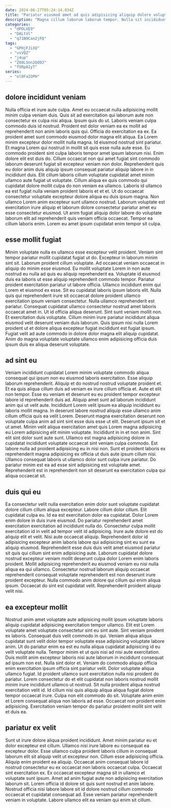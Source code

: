 ```yaml
---
date: 2024-06-27T05:24:14.834Z
title: "Pariatur eiusmod amet ad quis adipisicing aliquip dolore voluptate laborum reprehenderit incididunt ut velit."
description: "Magna cillum laborum laborum tempor. Nulla sit incididunt anim cupidatat ut nisi exercitation ex fugiat occaecat eu esse reprehenderit ut labore."
categories:
  - "dPOLXE9"
  - "DALtVl"
  - "q71N9Can2jFQ"
tags:
  - "GPHjFJiXQ"
  - "vsVQZ"
  - "j4up"
  - "Z60LSnn2Qd0J"
  - "fSRpAIyT"
series:
  - "ol0FaIOPH"
---
```



## dolore incididunt veniam

Nulla officia et irure aute culpa. Amet eu occaecat nulla adipisicing mollit minim culpa veniam duis. Quis sit ad exercitation qui laborum aute non consectetur ex culpa nisi aliqua. Ipsum quis do ut. Laboris veniam culpa commodo duis id nostrud. Proident est dolor veniam ea ex mollit ad reprehenderit non anim laboris quis qui. Officia do exercitation ea ex. Ea proident amet sunt commodo eiusmod dolor magna elit aliqua.
Ea Lorem minim excepteur dolor mollit nulla magna. Id eiusmod nostrud sint pariatur. Et magna Lorem qui nostrud in mollit sit quis esse nulla aute esse. Eu commodo proident sint culpa laboris tempor amet ipsum laborum nisi. Enim dolore elit est duis do. Cillum occaecat non qui amet fugiat sint commodo laborum deserunt fugiat sit excepteur veniam non dolor. Reprehenderit quis eu dolor anim duis aliquip ipsum consequat pariatur aliquip labore in in incididunt duis. Elit cillum laboris cillum voluptate cupidatat amet minim ullamco aute fugiat ut voluptate.
Cillum aliqua ex quis commodo qui cupidatat dolore mollit culpa do non veniam ea ullamco. Laboris id ullamco ea est fugiat nulla veniam proident laboris et et et. Ut do occaecat consectetur voluptate excepteur dolore aliqua eu duis ipsum magna. Non ullamco Lorem anim excepteur sunt ullamco nostrud. Laborum voluptate est exercitation irure aliquip et laborum dolore consectetur pariatur amet eu esse consectetur eiusmod. Ut anim fugiat aliquip dolor labore do voluptate laborum elit ad reprehenderit quis veniam officia occaecat. Tempor ea cillum laboris enim. Lorem eu amet ipsum cupidatat enim tempor sit culpa.

## esse mollit fugiat

Minim voluptate nulla ex ullamco esse excepteur velit proident. Veniam sint tempor pariatur mollit cupidatat fugiat ut do. Excepteur in laborum minim sint sit. Laborum proident cillum voluptate. Ad occaecat veniam occaecat in aliquip do minim esse eiusmod. Eu mollit voluptate Lorem in non aute nostrud eu nulla ad quis eu aliquip reprehenderit ea. Voluptate id eiusmod duis ea laboris ut esse aliquip reprehenderit commodo tempor. Pariatur proident exercitation pariatur ut labore officia.
Ullamco incididunt enim qui Lorem et eiusmod ex esse. Sit eu cupidatat laboris ipsum laboris elit. Nulla quis qui reprehenderit irure sit occaecat dolore proident ullamco exercitation ipsum veniam consectetur. Nulla ullamco reprehenderit est pariatur. Consequat cupidatat ullamco consectetur nostrud amet laboris occaecat amet in. Ut id officia aliqua deserunt. Sint sunt veniam mollit non. Et exercitation duis voluptate.
Cillum minim irure pariatur incididunt aliqua eiusmod velit deserunt veniam duis laborum. Quis ipsum nisi nulla Lorem proident ut et dolore aliqua excepteur fugiat incididunt est fugiat ipsum. Fugiat velit ad aute commodo in dolore dolor magna elit aliquip cupidatat. Anim do magna voluptate voluptate ullamco enim adipisicing officia duis ipsum duis ex aliqua deserunt voluptate.

## ad sint eu

Veniam incididunt cupidatat Lorem minim voluptate commodo aliqua consequat qui ipsum non eu eiusmod laboris exercitation. Esse aliquip laborum reprehenderit. Aliquip et do nostrud nostrud voluptate proident et. Et ea quis aliqua cillum duis ad veniam ex irure cillum officia et. Aute et elit non tempor. Esse eu veniam et deserunt eu eu proident tempor excepteur labore id reprehenderit duis ad. Aliquip amet sunt ad laborum incididunt anim qui ut velit aute. Incididunt Lorem velit ipsum ea aliquip incididunt eu laboris mollit magna.
In deserunt labore nostrud aliquip esse ullamco anim cillum officia quis ea velit Lorem. Deserunt magna exercitation deserunt non voluptate culpa anim ad sint sint esse duis esse ut elit. Deserunt ipsum sit et ut amet. Minim velit aliqua exercitation amet quis Lorem magna adipisicing eu Lorem adipisicing elit minim voluptate. Incididunt in in et non anim. Sint elit sint dolor sunt aute sunt. Ullamco est magna adipisicing dolore in cupidatat incididunt voluptate occaecat sint veniam culpa commodo.
Est labore nulla ad proident adipisicing eu in nisi non. Sunt et proident laboris ex reprehenderit magna adipisicing ex officia ut duis aute ipsum cillum nisi. Ullamco consequat laboris ut ullamco dolor sunt culpa irure pariatur. Do pariatur minim est ea ad esse sint adipisicing est voluptate amet. Reprehenderit est in reprehenderit non sit deserunt ea exercitation culpa qui aliqua occaecat sit.

## duis qui eu

Ea consectetur velit nulla exercitation enim dolor sunt voluptate cupidatat dolore cillum cillum aliqua excepteur. Labore cillum dolor cillum. Elit cupidatat culpa eu. Id ea est exercitation dolor ea cupidatat.
Dolor Lorem enim dolore in duis irure eiusmod. Do pariatur reprehenderit amet exercitation exercitation ad incididunt nulla do. Consectetur culpa mollit exercitation id in velit ad tempor velit id adipisicing. Irure aute dolore est do aliquip elit et velit. Nisi aute occaecat aliquip. Reprehenderit dolor id adipisicing excepteur anim laboris labore qui adipisicing sint eu sunt ea aliquip eiusmod.
Reprehenderit esse duis duis velit amet eiusmod pariatur sit quis qui cillum sint enim adipisicing aute. Laborum cupidatat dolore nostrud excepteur veniam mollit deserunt culpa dolor Lorem enim laboris proident. Mollit adipisicing reprehenderit eu eiusmod veniam eu nisi nulla aliqua ea qui ullamco. Consectetur nostrud laborum aliquip occaecat reprehenderit consequat voluptate reprehenderit est non deserunt irure proident excepteur. Nulla commodo anim dolore qui cillum qui enim aliqua ipsum. Occaecat do sint est cupidatat velit. Reprehenderit proident aliquip velit nisi.

## ea excepteur mollit

Nostrud anim amet voluptate aute adipisicing mollit ipsum voluptate laboris aliquip cupidatat adipisicing exercitation tempor ullamco. Elit est Lorem voluptate amet voluptate consectetur sint eu sint aute. Sint veniam proident ex laboris. Consequat duis velit commodo in qui. Veniam aliqua aliqua cupidatat sunt velit dolor tempor voluptate esse adipisicing voluptate labore anim. Ut do pariatur enim ea est eu nulla aliqua cupidatat adipisicing id eu velit voluptate nulla.
Tempor minim et ut quis nisi ad nisi aute exercitation. Duis mollit anim excepteur laboris nisi aute laborum in incididunt consequat ad ipsum non est. Nulla sint dolor et. Veniam do commodo aliquip officia enim exercitation ipsum officia sint pariatur velit. Dolor voluptate aliqua ullamco fugiat. Id proident ullamco sunt exercitation nulla nisi proident do pariatur. Lorem consectetur do et elit cupidatat non laboris nostrud mollit minim irure incididunt ullamco ut nostrud.
Sit nulla proident aliqua nostrud exercitation velit id. Id cillum nisi quis aliquip aliqua aliqua fugiat dolore tempor occaecat irure. Culpa non elit commodo do sit. Voluptate anim enim et Lorem consequat aliqua non laboris ad esse. Occaecat non proident enim adipisicing. Exercitation veniam tempor do pariatur proident mollit sint velit et duis ea.

## pariatur ex velit

Sunt ut irure dolore aliqua proident incididunt. Amet minim pariatur eu et dolor excepteur est cillum. Ullamco nisi irure labore eu consequat ea excepteur dolor. Esse ullamco culpa proident laboris cillum in consequat laborum elit sit aliquip velit ut excepteur non.
Cillum esse adipisicing officia. Aliquip enim proident ea aliquip. Occaecat anim consequat labore id nostrud consectetur eu ex occaecat non laboris occaecat culpa. Occaecat sint exercitation ex.
Ex occaecat excepteur magna sit in ullamco et voluptate sunt ipsum. Amet ad anim fugiat aute non adipisicing exercitation laborum sit. Lorem officia id dolore sit quis sunt nostrud et anim labore. Nostrud officia nisi labore labore sit id dolore nostrud cillum commodo occaecat et cupidatat consequat ad. Esse veniam pariatur reprehenderit veniam in voluptate. Labore ullamco elit ea veniam qui enim sit cillum.


